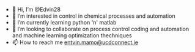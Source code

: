 - 👋 Hi, I’m @Edvin28
- 👀 I’m interested in control in chemical processes and automation 
- 🌱 I’m currently learning python 'n' matlab
- 💞️ I’m looking to collaborate on process control coding and automation and machine learning optimization thechniques
- 📫 How to reach me entvin.mamo@ucdconnect.ie

<!---
Edvin28/Edvin28 is a ✨ special ✨ repository because its `README.md` (this file) appears on your GitHub profile.
You can click the Preview link to take a look at your changes.
--->
